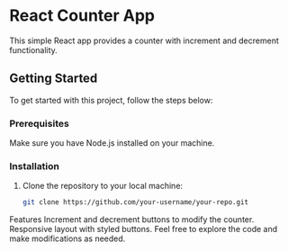 # React Counter App

This simple React app provides a counter with increment and decrement functionality.

## Getting Started

To get started with this project, follow the steps below:

### Prerequisites

Make sure you have Node.js installed on your machine.

### Installation

1. Clone the repository to your local machine:

   ```bash
   git clone https://github.com/your-username/your-repo.git
Features
Increment and decrement buttons to modify the counter.
Responsive layout with styled buttons.
Feel free to explore the code and make modifications as needed.
